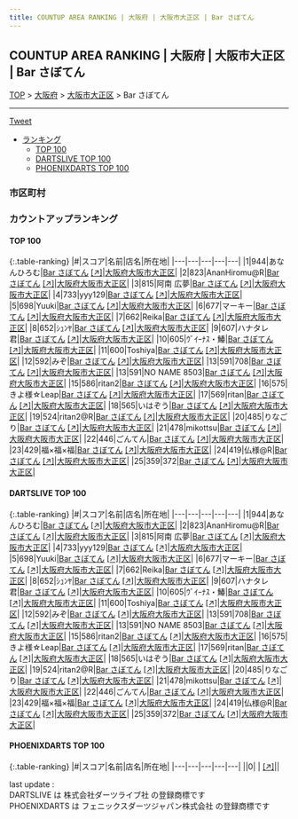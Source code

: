 ```yaml
---
title: COUNTUP AREA RANKING | 大阪府 | 大阪市大正区 | Bar さぼてん
---
```

## COUNTUP AREA RANKING | 大阪府 | 大阪市大正区 | Bar さぼてん

[TOP](/darts/rank/) > [大阪府](/darts/rank/大阪府/) > [大阪市大正区](/darts/rank/大阪府/大阪市大正区/) > Bar さぼてん

___

<a href="https://twitter.com/share?ref_src=twsrc%5Etfw" data-text="COUNTUP AREA RANKING | 大阪府大阪市大正区Bar さぼてん" class="twitter-share-button" data-hashtags="DARTSLIVE,PHOENIXDARTS,darts,ダーツ" data-show-count="false">Tweet</a>

* [ランキング](#カウントアップランキング)
    * [TOP 100](#top-100)
    * [DARTSLIVE TOP 100](#dartslive-top-100)
    * [PHOENIXDARTS TOP 100](#phoenixdarts-top-100)

### 市区町村

<ul>

</ul>

### カウントアップランキング

#### TOP 100



{:.table-ranking}
|#|スコア|名前|店名|所在地|
|---|---|---|---|---|
|1|944|<span class="rank-name-dl">あなんひろむ</span>|<a href="/darts/rank/shops/b205aae58fa4063eb21333aee1bd51e4.html">Bar さぼてん</a> <a href="https://search.dartslive.com/jp/shop/b205aae58fa4063eb21333aee1bd51e4">[↗]</a>|<a href="/darts/rank/大阪府/大阪市大正区">大阪府大阪市大正区</a>|
|2|823|<span class="rank-name-dl">AnanHiromu@R</span>|<a href="/darts/rank/shops/b205aae58fa4063eb21333aee1bd51e4.html">Bar さぼてん</a> <a href="https://search.dartslive.com/jp/shop/b205aae58fa4063eb21333aee1bd51e4">[↗]</a>|<a href="/darts/rank/大阪府/大阪市大正区">大阪府大阪市大正区</a>|
|3|815|<span class="rank-name-dl">阿南 広夢</span>|<a href="/darts/rank/shops/b205aae58fa4063eb21333aee1bd51e4.html">Bar さぼてん</a> <a href="https://search.dartslive.com/jp/shop/b205aae58fa4063eb21333aee1bd51e4">[↗]</a>|<a href="/darts/rank/大阪府/大阪市大正区">大阪府大阪市大正区</a>|
|4|733|<span class="rank-name-dl">yyy129</span>|<a href="/darts/rank/shops/b205aae58fa4063eb21333aee1bd51e4.html">Bar さぼてん</a> <a href="https://search.dartslive.com/jp/shop/b205aae58fa4063eb21333aee1bd51e4">[↗]</a>|<a href="/darts/rank/大阪府/大阪市大正区">大阪府大阪市大正区</a>|
|5|698|<span class="rank-name-dl">Yuuki</span>|<a href="/darts/rank/shops/b205aae58fa4063eb21333aee1bd51e4.html">Bar さぼてん</a> <a href="https://search.dartslive.com/jp/shop/b205aae58fa4063eb21333aee1bd51e4">[↗]</a>|<a href="/darts/rank/大阪府/大阪市大正区">大阪府大阪市大正区</a>|
|6|677|<span class="rank-name-dl">マーキー</span>|<a href="/darts/rank/shops/b205aae58fa4063eb21333aee1bd51e4.html">Bar さぼてん</a> <a href="https://search.dartslive.com/jp/shop/b205aae58fa4063eb21333aee1bd51e4">[↗]</a>|<a href="/darts/rank/大阪府/大阪市大正区">大阪府大阪市大正区</a>|
|7|662|<span class="rank-name-dl">Reika</span>|<a href="/darts/rank/shops/b205aae58fa4063eb21333aee1bd51e4.html">Bar さぼてん</a> <a href="https://search.dartslive.com/jp/shop/b205aae58fa4063eb21333aee1bd51e4">[↗]</a>|<a href="/darts/rank/大阪府/大阪市大正区">大阪府大阪市大正区</a>|
|8|652|<span class="rank-name-dl">ｼｭﾝﾔ</span>|<a href="/darts/rank/shops/b205aae58fa4063eb21333aee1bd51e4.html">Bar さぼてん</a> <a href="https://search.dartslive.com/jp/shop/b205aae58fa4063eb21333aee1bd51e4">[↗]</a>|<a href="/darts/rank/大阪府/大阪市大正区">大阪府大阪市大正区</a>|
|9|607|<span class="rank-name-dl">ハナタレ君</span>|<a href="/darts/rank/shops/b205aae58fa4063eb21333aee1bd51e4.html">Bar さぼてん</a> <a href="https://search.dartslive.com/jp/shop/b205aae58fa4063eb21333aee1bd51e4">[↗]</a>|<a href="/darts/rank/大阪府/大阪市大正区">大阪府大阪市大正区</a>|
|10|605|<span class="rank-name-dl">ｳﾞｲｰﾅｽ・鰆</span>|<a href="/darts/rank/shops/b205aae58fa4063eb21333aee1bd51e4.html">Bar さぼてん</a> <a href="https://search.dartslive.com/jp/shop/b205aae58fa4063eb21333aee1bd51e4">[↗]</a>|<a href="/darts/rank/大阪府/大阪市大正区">大阪府大阪市大正区</a>|
|11|600|<span class="rank-name-dl">Toshiya</span>|<a href="/darts/rank/shops/b205aae58fa4063eb21333aee1bd51e4.html">Bar さぼてん</a> <a href="https://search.dartslive.com/jp/shop/b205aae58fa4063eb21333aee1bd51e4">[↗]</a>|<a href="/darts/rank/大阪府/大阪市大正区">大阪府大阪市大正区</a>|
|12|592|<span class="rank-name-dl">みぞ</span>|<a href="/darts/rank/shops/b205aae58fa4063eb21333aee1bd51e4.html">Bar さぼてん</a> <a href="https://search.dartslive.com/jp/shop/b205aae58fa4063eb21333aee1bd51e4">[↗]</a>|<a href="/darts/rank/大阪府/大阪市大正区">大阪府大阪市大正区</a>|
|13|591|<span class="rank-name-dl">708</span>|<a href="/darts/rank/shops/b205aae58fa4063eb21333aee1bd51e4.html">Bar さぼてん</a> <a href="https://search.dartslive.com/jp/shop/b205aae58fa4063eb21333aee1bd51e4">[↗]</a>|<a href="/darts/rank/大阪府/大阪市大正区">大阪府大阪市大正区</a>|
|13|591|<span class="rank-name-dl">NO NAME 8503</span>|<a href="/darts/rank/shops/b205aae58fa4063eb21333aee1bd51e4.html">Bar さぼてん</a> <a href="https://search.dartslive.com/jp/shop/b205aae58fa4063eb21333aee1bd51e4">[↗]</a>|<a href="/darts/rank/大阪府/大阪市大正区">大阪府大阪市大正区</a>|
|15|586|<span class="rank-name-dl">ritan2</span>|<a href="/darts/rank/shops/b205aae58fa4063eb21333aee1bd51e4.html">Bar さぼてん</a> <a href="https://search.dartslive.com/jp/shop/b205aae58fa4063eb21333aee1bd51e4">[↗]</a>|<a href="/darts/rank/大阪府/大阪市大正区">大阪府大阪市大正区</a>|
|16|575|<span class="rank-name-dl">きよ様☆Leap</span>|<a href="/darts/rank/shops/b205aae58fa4063eb21333aee1bd51e4.html">Bar さぼてん</a> <a href="https://search.dartslive.com/jp/shop/b205aae58fa4063eb21333aee1bd51e4">[↗]</a>|<a href="/darts/rank/大阪府/大阪市大正区">大阪府大阪市大正区</a>|
|17|569|<span class="rank-name-dl">ritan</span>|<a href="/darts/rank/shops/b205aae58fa4063eb21333aee1bd51e4.html">Bar さぼてん</a> <a href="https://search.dartslive.com/jp/shop/b205aae58fa4063eb21333aee1bd51e4">[↗]</a>|<a href="/darts/rank/大阪府/大阪市大正区">大阪府大阪市大正区</a>|
|18|565|<span class="rank-name-dl">いはぞう</span>|<a href="/darts/rank/shops/b205aae58fa4063eb21333aee1bd51e4.html">Bar さぼてん</a> <a href="https://search.dartslive.com/jp/shop/b205aae58fa4063eb21333aee1bd51e4">[↗]</a>|<a href="/darts/rank/大阪府/大阪市大正区">大阪府大阪市大正区</a>|
|19|524|<span class="rank-name-dl">ritan2@R</span>|<a href="/darts/rank/shops/b205aae58fa4063eb21333aee1bd51e4.html">Bar さぼてん</a> <a href="https://search.dartslive.com/jp/shop/b205aae58fa4063eb21333aee1bd51e4">[↗]</a>|<a href="/darts/rank/大阪府/大阪市大正区">大阪府大阪市大正区</a>|
|20|485|<span class="rank-name-dl">りなごり</span>|<a href="/darts/rank/shops/b205aae58fa4063eb21333aee1bd51e4.html">Bar さぼてん</a> <a href="https://search.dartslive.com/jp/shop/b205aae58fa4063eb21333aee1bd51e4">[↗]</a>|<a href="/darts/rank/大阪府/大阪市大正区">大阪府大阪市大正区</a>|
|21|478|<span class="rank-name-dl">mikottsu</span>|<a href="/darts/rank/shops/b205aae58fa4063eb21333aee1bd51e4.html">Bar さぼてん</a> <a href="https://search.dartslive.com/jp/shop/b205aae58fa4063eb21333aee1bd51e4">[↗]</a>|<a href="/darts/rank/大阪府/大阪市大正区">大阪府大阪市大正区</a>|
|22|446|<span class="rank-name-dl">ごんてん</span>|<a href="/darts/rank/shops/b205aae58fa4063eb21333aee1bd51e4.html">Bar さぼてん</a> <a href="https://search.dartslive.com/jp/shop/b205aae58fa4063eb21333aee1bd51e4">[↗]</a>|<a href="/darts/rank/大阪府/大阪市大正区">大阪府大阪市大正区</a>|
|23|429|<span class="rank-name-dl">福×福×福</span>|<a href="/darts/rank/shops/b205aae58fa4063eb21333aee1bd51e4.html">Bar さぼてん</a> <a href="https://search.dartslive.com/jp/shop/b205aae58fa4063eb21333aee1bd51e4">[↗]</a>|<a href="/darts/rank/大阪府/大阪市大正区">大阪府大阪市大正区</a>|
|24|419|<span class="rank-name-dl">仏様@R</span>|<a href="/darts/rank/shops/b205aae58fa4063eb21333aee1bd51e4.html">Bar さぼてん</a> <a href="https://search.dartslive.com/jp/shop/b205aae58fa4063eb21333aee1bd51e4">[↗]</a>|<a href="/darts/rank/大阪府/大阪市大正区">大阪府大阪市大正区</a>|
|25|359|<span class="rank-name-dl">372</span>|<a href="/darts/rank/shops/b205aae58fa4063eb21333aee1bd51e4.html">Bar さぼてん</a> <a href="https://search.dartslive.com/jp/shop/b205aae58fa4063eb21333aee1bd51e4">[↗]</a>|<a href="/darts/rank/大阪府/大阪市大正区">大阪府大阪市大正区</a>|


#### DARTSLIVE TOP 100



{:.table-ranking}
|#|スコア|名前|店名|所在地|
|---|---|---|---|---|
|1|944|<span class="rank-name-dl">あなんひろむ</span>|<a href="/darts/rank/shops/b205aae58fa4063eb21333aee1bd51e4.html">Bar さぼてん</a> <a href="https://search.dartslive.com/jp/shop/b205aae58fa4063eb21333aee1bd51e4">[↗]</a>|<a href="/darts/rank/大阪府/大阪市大正区">大阪府大阪市大正区</a>|
|2|823|<span class="rank-name-dl">AnanHiromu@R</span>|<a href="/darts/rank/shops/b205aae58fa4063eb21333aee1bd51e4.html">Bar さぼてん</a> <a href="https://search.dartslive.com/jp/shop/b205aae58fa4063eb21333aee1bd51e4">[↗]</a>|<a href="/darts/rank/大阪府/大阪市大正区">大阪府大阪市大正区</a>|
|3|815|<span class="rank-name-dl">阿南 広夢</span>|<a href="/darts/rank/shops/b205aae58fa4063eb21333aee1bd51e4.html">Bar さぼてん</a> <a href="https://search.dartslive.com/jp/shop/b205aae58fa4063eb21333aee1bd51e4">[↗]</a>|<a href="/darts/rank/大阪府/大阪市大正区">大阪府大阪市大正区</a>|
|4|733|<span class="rank-name-dl">yyy129</span>|<a href="/darts/rank/shops/b205aae58fa4063eb21333aee1bd51e4.html">Bar さぼてん</a> <a href="https://search.dartslive.com/jp/shop/b205aae58fa4063eb21333aee1bd51e4">[↗]</a>|<a href="/darts/rank/大阪府/大阪市大正区">大阪府大阪市大正区</a>|
|5|698|<span class="rank-name-dl">Yuuki</span>|<a href="/darts/rank/shops/b205aae58fa4063eb21333aee1bd51e4.html">Bar さぼてん</a> <a href="https://search.dartslive.com/jp/shop/b205aae58fa4063eb21333aee1bd51e4">[↗]</a>|<a href="/darts/rank/大阪府/大阪市大正区">大阪府大阪市大正区</a>|
|6|677|<span class="rank-name-dl">マーキー</span>|<a href="/darts/rank/shops/b205aae58fa4063eb21333aee1bd51e4.html">Bar さぼてん</a> <a href="https://search.dartslive.com/jp/shop/b205aae58fa4063eb21333aee1bd51e4">[↗]</a>|<a href="/darts/rank/大阪府/大阪市大正区">大阪府大阪市大正区</a>|
|7|662|<span class="rank-name-dl">Reika</span>|<a href="/darts/rank/shops/b205aae58fa4063eb21333aee1bd51e4.html">Bar さぼてん</a> <a href="https://search.dartslive.com/jp/shop/b205aae58fa4063eb21333aee1bd51e4">[↗]</a>|<a href="/darts/rank/大阪府/大阪市大正区">大阪府大阪市大正区</a>|
|8|652|<span class="rank-name-dl">ｼｭﾝﾔ</span>|<a href="/darts/rank/shops/b205aae58fa4063eb21333aee1bd51e4.html">Bar さぼてん</a> <a href="https://search.dartslive.com/jp/shop/b205aae58fa4063eb21333aee1bd51e4">[↗]</a>|<a href="/darts/rank/大阪府/大阪市大正区">大阪府大阪市大正区</a>|
|9|607|<span class="rank-name-dl">ハナタレ君</span>|<a href="/darts/rank/shops/b205aae58fa4063eb21333aee1bd51e4.html">Bar さぼてん</a> <a href="https://search.dartslive.com/jp/shop/b205aae58fa4063eb21333aee1bd51e4">[↗]</a>|<a href="/darts/rank/大阪府/大阪市大正区">大阪府大阪市大正区</a>|
|10|605|<span class="rank-name-dl">ｳﾞｲｰﾅｽ・鰆</span>|<a href="/darts/rank/shops/b205aae58fa4063eb21333aee1bd51e4.html">Bar さぼてん</a> <a href="https://search.dartslive.com/jp/shop/b205aae58fa4063eb21333aee1bd51e4">[↗]</a>|<a href="/darts/rank/大阪府/大阪市大正区">大阪府大阪市大正区</a>|
|11|600|<span class="rank-name-dl">Toshiya</span>|<a href="/darts/rank/shops/b205aae58fa4063eb21333aee1bd51e4.html">Bar さぼてん</a> <a href="https://search.dartslive.com/jp/shop/b205aae58fa4063eb21333aee1bd51e4">[↗]</a>|<a href="/darts/rank/大阪府/大阪市大正区">大阪府大阪市大正区</a>|
|12|592|<span class="rank-name-dl">みぞ</span>|<a href="/darts/rank/shops/b205aae58fa4063eb21333aee1bd51e4.html">Bar さぼてん</a> <a href="https://search.dartslive.com/jp/shop/b205aae58fa4063eb21333aee1bd51e4">[↗]</a>|<a href="/darts/rank/大阪府/大阪市大正区">大阪府大阪市大正区</a>|
|13|591|<span class="rank-name-dl">708</span>|<a href="/darts/rank/shops/b205aae58fa4063eb21333aee1bd51e4.html">Bar さぼてん</a> <a href="https://search.dartslive.com/jp/shop/b205aae58fa4063eb21333aee1bd51e4">[↗]</a>|<a href="/darts/rank/大阪府/大阪市大正区">大阪府大阪市大正区</a>|
|13|591|<span class="rank-name-dl">NO NAME 8503</span>|<a href="/darts/rank/shops/b205aae58fa4063eb21333aee1bd51e4.html">Bar さぼてん</a> <a href="https://search.dartslive.com/jp/shop/b205aae58fa4063eb21333aee1bd51e4">[↗]</a>|<a href="/darts/rank/大阪府/大阪市大正区">大阪府大阪市大正区</a>|
|15|586|<span class="rank-name-dl">ritan2</span>|<a href="/darts/rank/shops/b205aae58fa4063eb21333aee1bd51e4.html">Bar さぼてん</a> <a href="https://search.dartslive.com/jp/shop/b205aae58fa4063eb21333aee1bd51e4">[↗]</a>|<a href="/darts/rank/大阪府/大阪市大正区">大阪府大阪市大正区</a>|
|16|575|<span class="rank-name-dl">きよ様☆Leap</span>|<a href="/darts/rank/shops/b205aae58fa4063eb21333aee1bd51e4.html">Bar さぼてん</a> <a href="https://search.dartslive.com/jp/shop/b205aae58fa4063eb21333aee1bd51e4">[↗]</a>|<a href="/darts/rank/大阪府/大阪市大正区">大阪府大阪市大正区</a>|
|17|569|<span class="rank-name-dl">ritan</span>|<a href="/darts/rank/shops/b205aae58fa4063eb21333aee1bd51e4.html">Bar さぼてん</a> <a href="https://search.dartslive.com/jp/shop/b205aae58fa4063eb21333aee1bd51e4">[↗]</a>|<a href="/darts/rank/大阪府/大阪市大正区">大阪府大阪市大正区</a>|
|18|565|<span class="rank-name-dl">いはぞう</span>|<a href="/darts/rank/shops/b205aae58fa4063eb21333aee1bd51e4.html">Bar さぼてん</a> <a href="https://search.dartslive.com/jp/shop/b205aae58fa4063eb21333aee1bd51e4">[↗]</a>|<a href="/darts/rank/大阪府/大阪市大正区">大阪府大阪市大正区</a>|
|19|524|<span class="rank-name-dl">ritan2@R</span>|<a href="/darts/rank/shops/b205aae58fa4063eb21333aee1bd51e4.html">Bar さぼてん</a> <a href="https://search.dartslive.com/jp/shop/b205aae58fa4063eb21333aee1bd51e4">[↗]</a>|<a href="/darts/rank/大阪府/大阪市大正区">大阪府大阪市大正区</a>|
|20|485|<span class="rank-name-dl">りなごり</span>|<a href="/darts/rank/shops/b205aae58fa4063eb21333aee1bd51e4.html">Bar さぼてん</a> <a href="https://search.dartslive.com/jp/shop/b205aae58fa4063eb21333aee1bd51e4">[↗]</a>|<a href="/darts/rank/大阪府/大阪市大正区">大阪府大阪市大正区</a>|
|21|478|<span class="rank-name-dl">mikottsu</span>|<a href="/darts/rank/shops/b205aae58fa4063eb21333aee1bd51e4.html">Bar さぼてん</a> <a href="https://search.dartslive.com/jp/shop/b205aae58fa4063eb21333aee1bd51e4">[↗]</a>|<a href="/darts/rank/大阪府/大阪市大正区">大阪府大阪市大正区</a>|
|22|446|<span class="rank-name-dl">ごんてん</span>|<a href="/darts/rank/shops/b205aae58fa4063eb21333aee1bd51e4.html">Bar さぼてん</a> <a href="https://search.dartslive.com/jp/shop/b205aae58fa4063eb21333aee1bd51e4">[↗]</a>|<a href="/darts/rank/大阪府/大阪市大正区">大阪府大阪市大正区</a>|
|23|429|<span class="rank-name-dl">福×福×福</span>|<a href="/darts/rank/shops/b205aae58fa4063eb21333aee1bd51e4.html">Bar さぼてん</a> <a href="https://search.dartslive.com/jp/shop/b205aae58fa4063eb21333aee1bd51e4">[↗]</a>|<a href="/darts/rank/大阪府/大阪市大正区">大阪府大阪市大正区</a>|
|24|419|<span class="rank-name-dl">仏様@R</span>|<a href="/darts/rank/shops/b205aae58fa4063eb21333aee1bd51e4.html">Bar さぼてん</a> <a href="https://search.dartslive.com/jp/shop/b205aae58fa4063eb21333aee1bd51e4">[↗]</a>|<a href="/darts/rank/大阪府/大阪市大正区">大阪府大阪市大正区</a>|
|25|359|<span class="rank-name-dl">372</span>|<a href="/darts/rank/shops/b205aae58fa4063eb21333aee1bd51e4.html">Bar さぼてん</a> <a href="https://search.dartslive.com/jp/shop/b205aae58fa4063eb21333aee1bd51e4">[↗]</a>|<a href="/darts/rank/大阪府/大阪市大正区">大阪府大阪市大正区</a>|


#### PHOENIXDARTS TOP 100



{:.table-ranking}
|#|スコア|名前|店名|所在地|
|---|---|---|---|---|
||0|<span class="rank-name-dl"> </span>|<a href="/darts/rank/shops/.html"></a> <a href="">[↗]</a>|<a href="/darts/rank//"></a>|


<div class="footer border-top border-gray-light mt-5 pt-3 text-right text-gray">
    last update : <span style="font-weight: italic" id="foot_last_modified"></span><br />
    DARTSLIVE は 株式会社ダーツライブ社 の登録商標です<br />
    PHOENIXDARTS は フェニックスダーツジャパン株式会社 の登録商標です<br />
</div>

<script src="https://cdnjs.cloudflare.com/ajax/libs/jquery.tablesorter/2.31.3/js/jquery.tablesorter.min.js" integrity="sha512-qzgd5cYSZcosqpzpn7zF2ZId8f/8CHmFKZ8j7mU4OUXTNRd5g+ZHBPsgKEwoqxCtdQvExE5LprwwPAgoicguNg==" crossorigin="anonymous" referrerpolicy="no-referrer"></script>
<link rel="stylesheet" href="https://cdnjs.cloudflare.com/ajax/libs/jquery.tablesorter/2.31.3/css/theme.default.min.css" integrity="sha512-wghhOJkjQX0Lh3NSWvNKeZ0ZpNn+SPVXX1Qyc9OCaogADktxrBiBdKGDoqVUOyhStvMBmJQ8ZdMHiR3wuEq8+w==" crossorigin="anonymous" referrerpolicy="no-referrer" />
<script>
$(function() {
    $(".table-ranking").tablesorter({sortList:[[0, 0]]});
    $("#foot_last_modified").text(formatDate(new Date(document.lastModified), 'yyyy-MM-dd HH:mm:ss'));
});
</script>

<script async src="https://platform.twitter.com/widgets.js" charset="utf-8"></script>